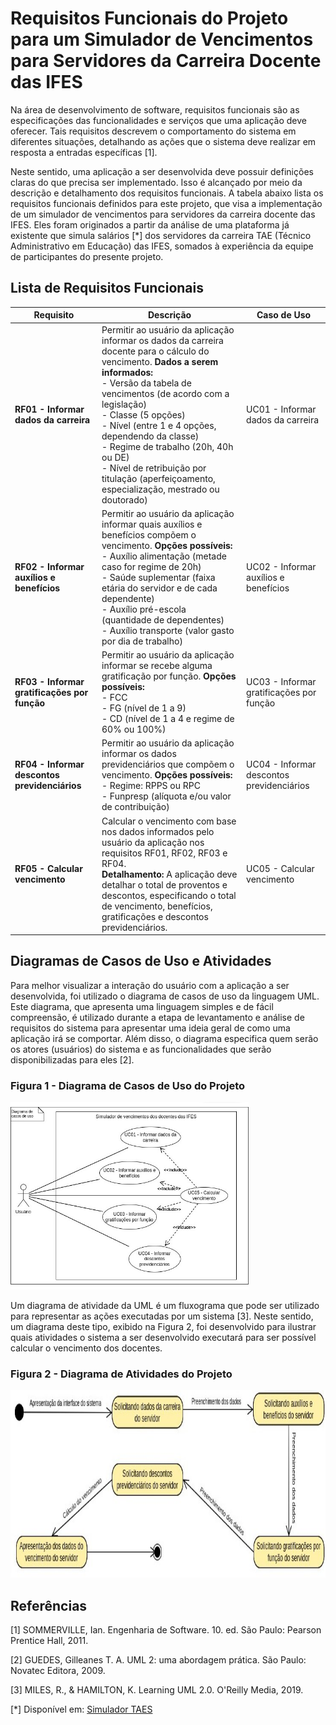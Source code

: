 # Requisitos Funcionais do Projeto para um Simulador de Vencimentos para Servidores da Carreira Docente das IFES

Na área de desenvolvimento de software, requisitos funcionais são as especificações das funcionalidades e serviços que uma aplicação deve oferecer. Tais requisitos descrevem o comportamento do sistema em diferentes situações, detalhando as ações que o sistema deve realizar em resposta a entradas específicas [1].

Neste sentido, uma aplicação a ser desenvolvida deve possuir definições claras do que precisa ser implementado. Isso é alcançado por meio da descrição e detalhamento dos requisitos funcionais. A tabela abaixo lista os requisitos funcionais definidos para este projeto, que visa a implementação de um simulador de vencimentos para servidores da carreira docente das IFES. Eles foram originados a partir da análise de uma plataforma já existente que simula salários [*] dos servidores da carreira TAE (Técnico Administrativo em Educação) das IFES, somados à experiência da equipe de participantes do presente projeto.

## Lista de Requisitos Funcionais

| Requisito | Descrição | Caso de Uso |
|-----------|-----------|-------------|
| **RF01 - Informar dados da carreira** | Permitir ao usuário da aplicação informar os dados da carreira docente para o cálculo do vencimento. **Dados a serem informados:**<br>- Versão da tabela de vencimentos (de acordo com a legislação)<br>- Classe (5 opções)<br>- Nível (entre 1 e 4 opções, dependendo da classe)<br>- Regime de trabalho (20h, 40h ou DE)<br>- Nível de retribuição por titulação (aperfeiçoamento, especialização, mestrado ou doutorado) | UC01 - Informar dados da carreira |
| **RF02 - Informar auxílios e benefícios** | Permitir ao usuário da aplicação informar quais auxílios e benefícios compõem o vencimento. **Opções possíveis:**<br>- Auxílio alimentação (metade caso for regime de 20h)<br>- Saúde suplementar (faixa etária do servidor e de cada dependente)<br>- Auxílio pré-escola (quantidade de dependentes)<br>- Auxílio transporte (valor gasto por dia de trabalho) | UC02 - Informar auxílios e benefícios |
| **RF03 - Informar gratificações por função** | Permitir ao usuário da aplicação informar se recebe alguma gratificação por função. **Opções possíveis:**<br>- FCC<br>- FG (nível de 1 a 9)<br>- CD (nível de 1 a 4 e regime de 60% ou 100%) | UC03 - Informar gratificações por função |
| **RF04 - Informar descontos previdenciários** | Permitir ao usuário da aplicação informar os dados previdenciários que compõem o vencimento. **Opções possíveis:**<br>- Regime: RPPS ou RPC<br>- Funpresp (alíquota e/ou valor de contribuição) | UC04 - Informar descontos previdenciários |
| **RF05 - Calcular vencimento** | Calcular o vencimento com base nos dados informados pelo usuário da aplicação nos requisitos RF01, RF02, RF03 e RF04.<br>**Detalhamento:** A aplicação deve detalhar o total de proventos e descontos, especificando o total de vencimento, benefícios, gratificações e descontos previdenciários. | UC05 - Calcular vencimento |

## Diagramas de Casos de Uso e Atividades

Para melhor visualizar a interação do usuário com a aplicação a ser desenvolvida, foi utilizado o diagrama de casos de uso da linguagem UML. Este diagrama, que apresenta uma linguagem simples e de fácil compreensão, é utilizado durante a etapa de levantamento e análise de requisitos do sistema para apresentar uma ideia geral de como uma aplicação irá se comportar. Além disso, o diagrama especifica quem serão os atores (usuários) do sistema e as funcionalidades que serão disponibilizadas para eles [2].

### Figura 1 - Diagrama de Casos de Uso do Projeto

<img src="UML_caso_de_uso.jpg" height="300px" >

Um diagrama de atividade da UML é um fluxograma que pode ser utilizado para representar as ações executadas por um sistema [3]. Neste sentido, um diagrama deste tipo, exibido na Figura 2, foi desenvolvido para ilustrar quais atividades o sistema a ser desenvolvido executará para ser possível calcular o vencimento dos docentes.

### Figura 2 - Diagrama de Atividades do Projeto

<img src="UML_atividades.jpg" height="300px" >

## Referências

[1] SOMMERVILLE, Ian. Engenharia de Software. 10. ed. São Paulo: Pearson Prentice Hall, 2011.

[2] GUEDES, Gilleanes T. A. UML 2: uma abordagem prática. São Paulo: Novatec Editora, 2009.

[3] MILES, R., & HAMILTON, K. Learning UML 2.0. O'Reilly Media, 2019.

[*] Disponível em: [Simulador TAES](https://taes.com.br/)

